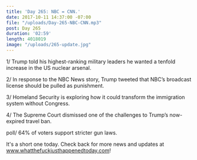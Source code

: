 ```yaml
---
title: 'Day 265: NBC = CNN.'
date: 2017-10-11 14:37:00 -07:00
file: "/uploads/Day-265-NBC-CNN.mp3"
post: Day 265
duration: '02:59'
length: 4018019
image: "/uploads/265-update.jpg"
---
```


1/ Trump told his highest-ranking military leaders he wanted a tenfold increase in the US nuclear arsenal.

2/ In response to the NBC News story, Trump tweeted that NBC’s broadcast license should be pulled as punishment.

3/ Homeland Security is exploring how it could transform the immigration system without Congress.

4/ The Supreme Court dismissed one of the challenges to Trump’s now-expired travel ban.

poll/ 64% of voters support stricter gun laws.

It's a short one today. Check back for more news and updates at www.whatthefuckjusthappenedtoday.com!